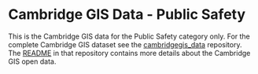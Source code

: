 Cambridge GIS Data - Public Safety
==================================

This is the Cambridge GIS data for the Public Safety category only.  For the complete Cambridge GIS dataset see the [cambridgegis_data](https://github.com/cambridgegis/cambridgegis_data) repository.  The [README](https://github.com/cambridgegis/cambridgegis_data/blob/master/README.md) in that repository contains more details about the Cambridge GIS open data.
